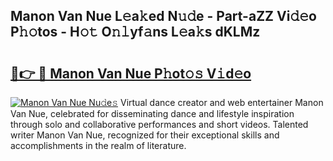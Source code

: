## Manon Van Nue L𝚎a𝚔ed N𝚞𝚍e - Part-aZZ Vi𝚍𝚎o P𝚑𝚘tos - H𝚘𝚝 O𝚗𝚕yf𝚊ns L𝚎a𝚔s dKLMz

# <h2><a href="http://kf23y0i.oniu.top/?m=Manon+Van+Nue">🔗👉 🔴 Manon Van Nue P𝚑ot𝚘𝚜 V𝚒d𝚎o</a></h2>

[![Manon Van Nue Nu𝚍e𝚜](https://i.imgur.com/0qMVB7G.gif)](http://kf23y0i.oniu.top/?m=Manon+Van+Nue)
Virtual dance creator and web entertainer Manon Van Nue, celebrated for disseminating dance and lifestyle inspiration through solo and collaborative performances and short videos. Talented writer Manon Van Nue, recognized for their exceptional skills and accomplishments in the realm of literature.  
